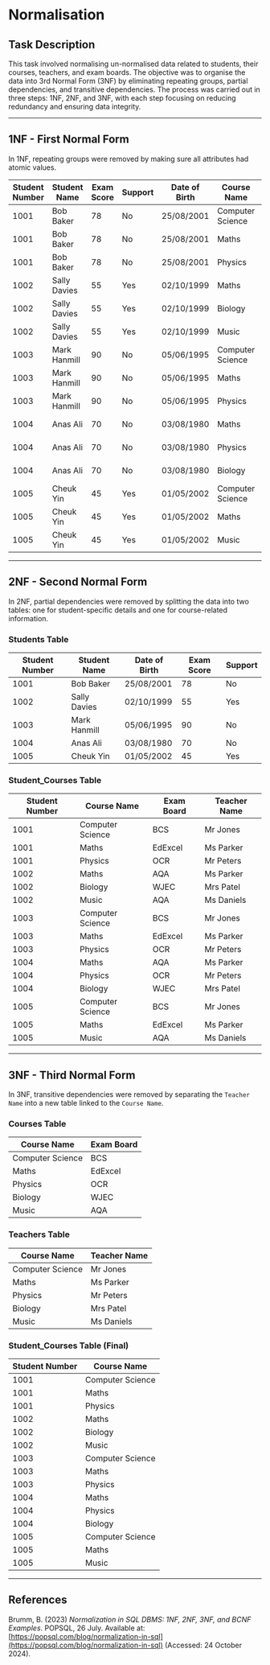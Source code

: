 # Normalisation

## Task Description
This task involved normalising un-normalised data related to students, their courses, teachers, and exam boards. The objective was to organise the data into 3rd Normal Form (3NF) by eliminating repeating groups, partial dependencies, and transitive dependencies. The process was carried out in three steps: 1NF, 2NF, and 3NF, with each step focusing on reducing redundancy and ensuring data integrity.

---

## 1NF - First Normal Form
In 1NF, repeating groups were removed by making sure all attributes had atomic values.
  
| Student Number | Student Name  | Exam Score | Support | Date of Birth | Course Name      | Exam Board | Teacher Name |
|----------------|---------------|------------|---------|---------------|------------------|------------|--------------|
| 1001           | Bob Baker     | 78         | No      | 25/08/2001    | Computer Science | BCS        | Mr Jones     |
| 1001           | Bob Baker     | 78         | No      | 25/08/2001    | Maths            | EdExcel    | Ms Parker    |
| 1001           | Bob Baker     | 78         | No      | 25/08/2001    | Physics          | OCR        | Mr Peters    |
| 1002           | Sally Davies  | 55         | Yes     | 02/10/1999    | Maths            | AQA        | Ms Parker    |
| 1002           | Sally Davies  | 55         | Yes     | 02/10/1999    | Biology          | WJEC       | Mrs Patel    |
| 1002           | Sally Davies  | 55         | Yes     | 02/10/1999    | Music            | AQA        | Ms Daniels   |
| 1003           | Mark Hanmill  | 90         | No      | 05/06/1995    | Computer Science | BCS        | Mr Jones     |
| 1003           | Mark Hanmill  | 90         | No      | 05/06/1995    | Maths            | EdExcel    | Ms Parker    |
| 1003           | Mark Hanmill  | 90         | No      | 05/06/1995    | Physics          | OCR        | Mr Peters    |
| 1004           | Anas Ali      | 70         | No      | 03/08/1980    | Maths            | AQA        | Ms Parker    |
| 1004           | Anas Ali      | 70         | No      | 03/08/1980    | Physics          | OCR        | Mr Peters    |
| 1004           | Anas Ali      | 70         | No      | 03/08/1980    | Biology          | WJEC       | Mrs Patel    |
| 1005           | Cheuk Yin     | 45         | Yes     | 01/05/2002    | Computer Science | BCS        | Mr Jones     |
| 1005           | Cheuk Yin     | 45         | Yes     | 01/05/2002    | Maths            | EdExcel    | Ms Parker    |
| 1005           | Cheuk Yin     | 45         | Yes     | 01/05/2002    | Music            | AQA        | Ms Daniels   |

---

## 2NF - Second Normal Form
In 2NF, partial dependencies were removed by splitting the data into two tables: one for student-specific details and one for course-related information.
  
### Students Table
| Student Number | Student Name   | Date of Birth | Exam Score | Support |
|----------------|----------------|---------------|------------|---------|
| 1001           | Bob Baker      | 25/08/2001    | 78         | No      |
| 1002           | Sally Davies   | 02/10/1999    | 55         | Yes     |
| 1003           | Mark Hanmill   | 05/06/1995    | 90         | No      |
| 1004           | Anas Ali       | 03/08/1980    | 70         | No      |
| 1005           | Cheuk Yin      | 01/05/2002    | 45         | Yes     |
  
### Student_Courses Table
| Student Number | Course Name      | Exam Board | Teacher Name |
|----------------|------------------|------------|--------------|
| 1001           | Computer Science | BCS        | Mr Jones     |
| 1001           | Maths            | EdExcel    | Ms Parker    |
| 1001           | Physics          | OCR        | Mr Peters    |
| 1002           | Maths            | AQA        | Ms Parker    |
| 1002           | Biology          | WJEC       | Mrs Patel    |
| 1002           | Music            | AQA        | Ms Daniels   |
| 1003           | Computer Science | BCS        | Mr Jones     |
| 1003           | Maths            | EdExcel    | Ms Parker    |
| 1003           | Physics          | OCR        | Mr Peters    |
| 1004           | Maths            | AQA        | Ms Parker    |
| 1004           | Physics          | OCR        | Mr Peters    |
| 1004           | Biology          | WJEC       | Mrs Patel    |
| 1005           | Computer Science | BCS        | Mr Jones     |
| 1005           | Maths            | EdExcel    | Ms Parker    |
| 1005           | Music            | AQA        | Ms Daniels   |

---

## 3NF - Third Normal Form
In 3NF, transitive dependencies were removed by separating the `Teacher Name` into a new table linked to the `Course Name`.

### Courses Table
| Course Name      | Exam Board |
|------------------|------------|
| Computer Science | BCS        |
| Maths            | EdExcel    |
| Physics          | OCR        |
| Biology          | WJEC       |
| Music            | AQA        |

### Teachers Table
| Course Name      | Teacher Name |
|------------------|--------------|
| Computer Science | Mr Jones     |
| Maths            | Ms Parker    |
| Physics          | Mr Peters    |
| Biology          | Mrs Patel    |
| Music            | Ms Daniels   |

### Student_Courses Table (Final)
| Student Number | Course Name      |
|----------------|------------------|
| 1001           | Computer Science |
| 1001           | Maths            |
| 1001           | Physics          |
| 1002           | Maths            |
| 1002           | Biology          |
| 1002           | Music            |
| 1003           | Computer Science |
| 1003           | Maths            |
| 1003           | Physics          |
| 1004           | Maths            |
| 1004           | Physics          |
| 1004           | Biology          |
| 1005           | Computer Science |
| 1005           | Maths            |
| 1005           | Music            |

---

## References

Brumm, B. (2023) *Normalization in SQL DBMS: 1NF, 2NF, 3NF, and BCNF Examples*. POPSQL, 26 July. Available at: [https://popsql.com/blog/normalization-in-sql](https://popsql.com/blog/normalization-in-sql) (Accessed: 24 October 2024).
